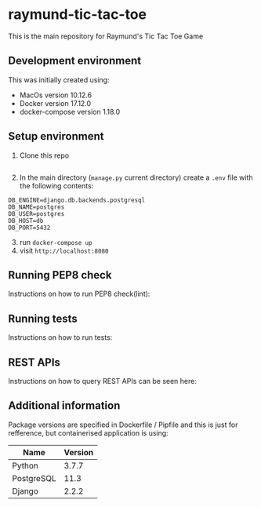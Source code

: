 # raymund-tic-tac-toe

This is the main repository for Raymund's Tic Tac Toe Game

## Development environment


This was initially created using:

* MacOs version 10.12.6
* Docker version 17.12.0
* docker-compose version 1.18.0

## Setup environment
1) Clone this repo
```

```
2) In the main directory (`manage.py` current directory) create a `.env` file with the following contents:

```
DB_ENGINE=django.db.backends.postgresql
DB_NAME=postgres
DB_USER=postgres
DB_HOST=db
DB_PORT=5432
```

3) run `docker-compose up`
4) visit `http://localhost:8080`


## Running PEP8 check
Instructions on how to run PEP8 check(lint):



## Running tests
Instructions on how to run tests:




## REST APIs
Instructions on how to query REST APIs can be seen here:




## Additional information

Package versions are specified in Dockerfile / Pipfile and this is just for refference, but containerised application is using:

| Name                   | Version   |
| ---                    | ---       |
| Python                 | 3.7.7     |
| PostgreSQL             | 11.3      |
| Django                 | 2.2.2     |
